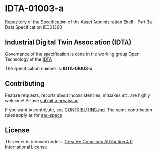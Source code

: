 # IDTA-01003-a 

Repository of the Specification of the Asset Administration Shell - Part 3a Data Specification IEC61360

## Industrial Digital Twin Association (IDTA)

Governance of the specification is done in the working group Open Technology of the [IDTA](https://industrialdigitaltwin.org/en/)

The specification number is: **IDTA-01003-a**

## Contributing

Feature requests, reports about inconsistencies, mistakes *etc.* are highly
welcome! Please [submit a new issue](
https://github.com/admin-shell-io/aas-specs/issues/new
).

If you want to contribute, see [CONTRIBUTING.md](https://github.com/admin-shell-io/aas-specs-iec61360/blob/master/CONTRIBUTING.md). The same contribution rules apply as for [aas-specs](https://github.com/admin-shell-io/aas-specs)

## License

This work is licensed under a [Creative Commons Attribution 4.0 International License](
https://creativecommons.org/licenses/by/4.0/). 
